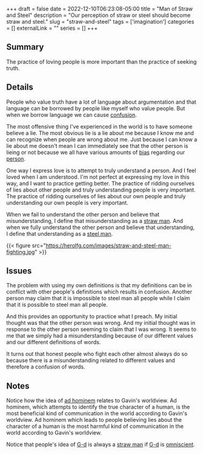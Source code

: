 +++ 
draft = false
date = 2022-12-10T06:23:08-05:00
title = "Man of Straw and Steel"
description = "Our perception of straw or steel should become straw and steel."
slug = "straw-and-steel" 
tags = ['imagination']
categories = []
externalLink = ""
series = []
+++

## Summary

The practice of loving people is more important than the practice of seeking truth.

## Details

People who value truth have a lot of language about argumentation and that language can be borrowed by people like myself who value people.  But when we borrow language we can cause [confusion](/posts/reminders#confusion).

The most offensive thing I've experienced in the world is to have someone believe a lie.  The most obvious lie is a lie about me because I know me and can recognize when people are wrong about me.  Just because I can know a lie about me doesn't mean I can immediately see that the other person is lieing or not because we all have various amounts of [bias](/posts/reminders#bias) regarding our [person](/posts/reminders#person).

One way I express love is to attempt to truly understand a person.  And I feel loved when I am understood.  I'm not perfect at expressing my love in this way, and I want to practice getting better.  The practice of ridding ourselves of lies about other people and truly understanding people is very important. The practice of ridding ourselves of lies about our own people and truly understanding our own people is very important.

When we fail to understand the other person and believe that misunderstanding, I define that misunderstanding as a [straw man](/posts/reminders#straw-man).  And when we fully understand the other person and believe that understanding, I define that understanding as a [steel man](/posts/reminders#steel-man).

{{< figure src="https://herolfg.com/images/straw-and-steel-man-fighting.jpg" >}}

## Issues

The problem with using my own definitions is that my definitions can be in conflict with other people's definitions which results in confusion.  Another person may claim that it is impossible to steel man all people while I claim that it is possible to steel man all people.

And this provides an opportunity to practice what I preach.  My initial thought was that the other person was wrong.  And my initial thought was in response to the other person seeming to claim that I was wrong.  It seems to me that we simply had a misunderstanding because of our different values and our different definitions of words.

It turns out that honest people who fight each other almost always do so because there is a misunderstanding related to different values and therefore a confusion of words.

## Notes

Notice how the idea of [ad hominem](/posts/reminders#ad-hominem) relates to Gavin's worldview.  Ad hominem, which attempts to identify the true character of a human, is the most beneficial kind of communication in the world according to Gavin's worldview.  Ad hominem which leads to people believing lies about the character of a human is the most harmful kind of communication in the world according to Gavin's worldview.

Notice that people's idea of [G-d](/posts/reminders#g-d) is always a [straw man](/posts/reminders#straw-man) if [G-d](/posts/reminders#g-d) is [omniscient](/posts/reminders#omniscient).
